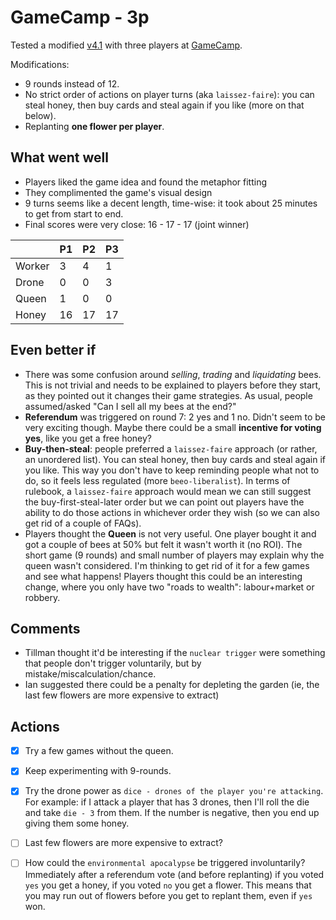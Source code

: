 # GameCamp - 3p

Tested a modified [v4.1](../versions/v4.1) with three players at [GameCamp](https://gamecamp.org.uk/).

Modifications:

* 9 rounds instead of 12.
* No strict order of actions on player turns (aka `laissez-faire`): you can steal honey, then buy cards and steal again if you like (more on that below).
* Replanting **one flower per player**.

## What went well

- Players liked the game idea and found the metaphor fitting
- They complimented the game's visual design
- 9 turns seems like a decent length, time-wise: it took about 25 minutes to get from start to end. 
- Final scores were very close: 16 - 17 - 17 (joint winner)

|  | P1 | P2 | P3 | 
|--|----|----|----|
| Worker | 3 | 4 | 1 | 
| Drone  | 0 | 0 | 3 | 
| Queen  | 1 | 0 | 0 | 
| Honey  | 16 | 17 | 17 |

## Even better if

- There was some confusion around *selling*, *trading* and *liquidating* bees. This is not trivial and needs to be explained to players before they start, as they pointed out it changes their game strategies. As usual, people assumed/asked "Can I sell all my bees at the end?"
- **Referendum** was triggered on round 7: 2 yes and 1 no. Didn't seem to be very exciting though. Maybe there could be a small **incentive for voting yes**, like you get a free honey?
- **Buy-then-steal**: people preferred a `laissez-faire` approach (or rather, an unordered list). You can steal honey, then buy cards and steal again if you like. This way you don't have to keep reminding people what not to do, so it feels less regulated (more `beeo-liberalist`). In terms of rulebook, a `laissez-faire` approach would mean we can still suggest the buy-first-steal-later order but we can point out players have the ability to do those actions in whichever order they wish (so we can also get rid of a couple of FAQs).
- Players thought the **Queen** is not very useful. One player bought it and got a couple of bees at 50% but felt it wasn't worth it (no ROI). The short game (9 rounds) and small number of players may explain why the queen wasn't considered. I'm thinking to get rid of it for a few games and see what happens! Players thought this could be an interesting change, where you only have two "roads to wealth": labour+market or robbery. 

## Comments 

- Tillman thought it'd be interesting if the `nuclear trigger` were something that people don't trigger voluntarily, but by mistake/miscalculation/chance.
- Ian suggested there could be a penalty for depleting the garden (ie, the last few flowers are more expensive to extract)

## Actions

- [x] Try a few games without the queen. 
- [x] Keep experimenting with 9-rounds.
- [x] Try the drone power as `dice - drones of the player you're attacking`. For example: if I attack a player that has 3 drones, then I'll roll the die and take `die - 3` from them. If the number is negative, then you end up giving them some honey.
- [ ] Last few flowers are more expensive to extract?
- [ ] How could the `environmental apocalypse` be triggered involuntarily? Immediately after a referendum vote (and before replanting) if you voted `yes` you get a honey, if you voted `no` you get a flower. This means that you may run out of flowers before you get to replant them, even if `yes` won.  



